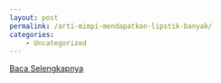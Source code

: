 ```yaml
---
layout: post
permalink: /arti-mimpi-mendapatkan-lipstik-banyak/
categories:
    - Uncategorized
---
```


[Baca Selengkapnya](/06)